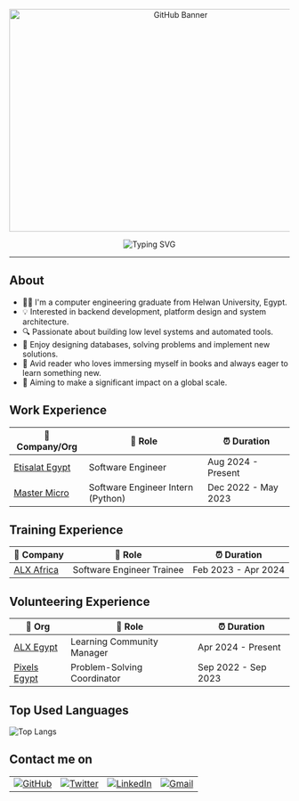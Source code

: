 <!-- ----------- HEAD SECTION ------------ -->

<p align="center">
    <img src="https://user-images.githubusercontent.com/74038190/212749695-a6817c5a-a794-462b-afca-1b5ce7dd5e63.gif" alt="GitHub Banner" width="600" height="400"/>
</p>

<p align="center">
    <img src="https://readme-typing-svg.herokuapp.com?font=Fira+Code&size=25&pause=1000&center=true&vCenter=true&random=false&width=455&height=65&lines=Hey+There+%F0%9F%91%8B%2C+I'm+Yousef+Ahmed;A+Software+Engineer+%F0%9F%92%BB" alt="Typing SVG" />
</p>

---
<!-- ----------- BODY SECTION ------------ -->

## About
- 👨‍🎓 I'm a computer engineering graduate from Helwan University, Egypt.
- 💡 Interested in backend development, platform design and system architecture.
- 🔍 Passionate about building low level systems and automated tools.
- 🙏 Enjoy designing databases, solving problems and implement new solutions.
- 🚀 Avid reader who loves immersing myself in books and always eager to learn something new.
- 🥇 Aiming to make a significant impact on a global scale.

## Work Experience

| 🏢 Company/Org                                | 💼 Role                           | ⏰ Duration          |
|-----------------------------------------------|-----------------------------------|---------------------|
| [Etisalat Egypt](https://www.eand.com.eg/)    | Software Engineer                 | Aug 2024 - Present  |
| [Master Micro](https://adt.master-micro.com/) | Software Engineer Intern (Python) | Dec 2022 - May 2023 |

## Training Experience

| 🏢 Company                                     | 💼 Role                     | ⏰ Duration          |
|------------------------------------------------|-----------------------------|---------------------|
| [ALX Africa](https://www.alxafrica.com/egypt/) | Software Engineer Trainee   | Feb 2023 - Apr 2024 |

## Volunteering Experience

| 🏢 Org                                        | 💼 Role                     | ⏰ Duration          |
|-----------------------------------------------|-----------------------------|---------------------|
| [ALX Egypt](https://www.alxafrica.com/egypt/) | Learning Community Manager  | Apr 2024 - Present  |
| [Pixels Egypt](https://pixelseg.com/)         | Problem-Solving Coordinator | Sep 2022 - Sep 2023 |

## Top Used Languages

<p>
    <img src="https://github-readme-stats.vercel.app/api/top-langs/?username=youssef-ahmmed&layout=donut" alt="Top Langs">
</p>

## Contact me on

<div align="center">
    <table>
        <tr>
            <td><a href="https://github.com/youssef-ahmmed"><img src="https://img.shields.io/github/followers/sayannath.svg?label=GitHub&style=social" alt="GitHub"></a></td>
            <td><a href="https://x.com/jooahmmed"><img src="https://img.shields.io/twitter/follow/sayannath2350?label=Twitter&style=social" alt="Twitter"></a></td>
            <td><a href="https://www.linkedin.com/in/youssef-ahmmed29"><img src="https://img.shields.io/badge/LinkedIn--_.svg?style=social&logo=linkedin" alt="LinkedIn"></a></td>
            <td><a href="mailto:youssef.ahmmed29@gmail.com"><img src="https://img.shields.io/badge/Gmail--_.svg?style=social&logo=gmail" alt="Gmail"></a></td>
        </tr>
    </table>
</div>
